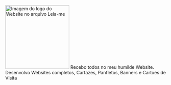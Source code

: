 <img src="https://i.ibb.co/WkMsPQM/Banner-Facebook-Starfish-6.png" alt="Imagem do logo do Website no arquivo Leia-me"  height="200px" />
Recebo todos no meu humilde Website. Desenvolvo Websites completos, Cartazes, Panfletos, Banners e Cartoes de Visita
